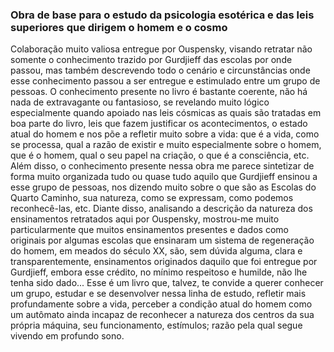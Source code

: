 <BookCover 
  title="Fragmentos de um ensinamento desconhecido" 
  author="P. D. Ouspensky" 
  cover="/img/books/in-search-of-the-miraculous.jpg" 
/>

### Obra de base para o estudo da psicologia esotérica e das leis superiores que dirigem o homem e o cosmo

Colaboração muito valiosa entregue por Ouspensky, visando retratar não somente o conhecimento trazido por Gurdjieff das escolas por onde passou, mas também descrevendo todo o cenário e circunstâncias onde esse conhecimento passou a ser entregue e estimulado entre um grupo de pessoas. O conhecimento presente no livro é bastante coerente, não há nada de extravagante ou fantasioso, se revelando muito lógico especialmente quando apoiado nas leis cósmicas as quais são tratadas em boa parte do livro, leis que fazem justificar os acontecimentos, o estado atual do homem e nos põe a refletir muito sobre a vida: que é a vida, como se processa, qual a razão de existir e muito especialmente sobre o homem, que é o homem, qual o seu papel na criação, o que é a consciência, etc. Além disso, o conhecimento presente nessa obra me parece sintetizar de forma muito organizada tudo ou quase tudo aquilo que Gurdjieff ensinou a esse grupo de pessoas, nos dizendo muito sobre o que são as Escolas do Quarto Caminho, sua natureza, como se expressam, como podemos reconhecê-las, etc. Diante disso, analisando a descrição da natureza dos ensinamentos retratados aqui por Ouspensky, mostrou-me muito particularmente que muitos ensinamentos presentes e dados como originais por algumas escolas que ensinaram um sistema de regeneração do homem, em meados do século XX, são, sem dúvida alguma, clara e transparentemente, ensinamentos originados daquilo que foi entregue por Gurdjieff, embora esse crédito, no mínimo respeitoso e humilde, não lhe tenha sido dado... Esse é um livro que, talvez, te convide a querer conhecer um grupo, estudar e se desenvolver nessa linha de estudo, refletir mais profundamente sobre a vida, perceber a condição atual do homem como um autômato ainda incapaz de reconhecer a natureza dos centros da sua própria máquina, seu funcionamento, estímulos; razão pela qual segue vivendo em profundo sono.
